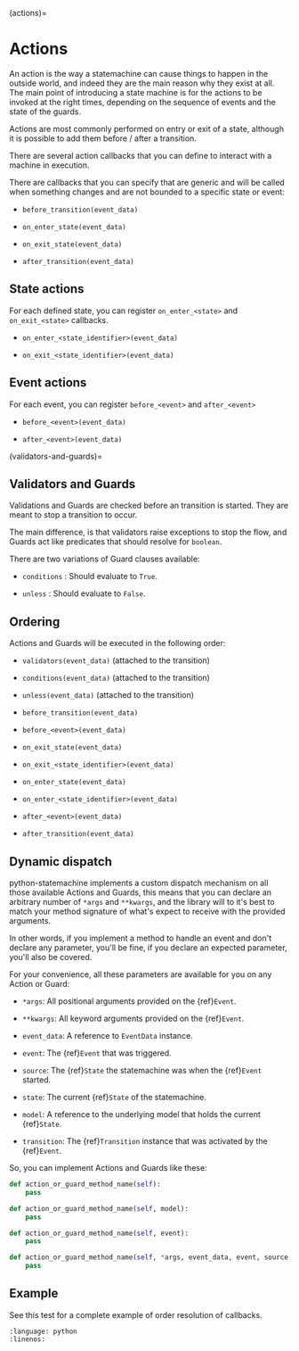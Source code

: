 (actions)=

# Actions


An action is the way a statemachine can cause things to happen in the
outside world, and indeed they are the main reason why they exist at all.
The main point of introducing a state machine is for the
actions to be invoked at the right times, depending on the sequence of events
and the state of the guards.

Actions are most commonly performed on entry or exit of a state, although
it is possible to add them before / after a transition.

There are several action callbacks that you can define to interact with a
machine in execution.

There are callbacks that you can specify that are generic and will be called
when something changes and are not bounded to a specific state or event:

- `before_transition(event_data)`

- `on_enter_state(event_data)`

- `on_exit_state(event_data)`

- `after_transition(event_data)`

## State actions

For each defined state, you can register `on_enter_<state>` and `on_exit_<state>` callbacks.

- `on_enter_<state_identifier>(event_data)`

- `on_exit_<state_identifier>(event_data)`

## Event actions

For each event, you can register `before_<event>` and `after_<event>`

- `before_<event>(event_data)`

- `after_<event>(event_data)`


(validators-and-guards)=

## Validators and Guards


Validations and Guards are checked before an transition is started. They are meant to stop a
transition to occur.

The main difference, is that validators raise exceptions to stop the flow, and Guards act like
predicates that should resolve for ``boolean``.

There are two variations of Guard clauses available:

- `conditions` : Should evaluate to `True`.

- `unless` : Should evaluate to `False`.



## Ordering

Actions and Guards will be executed in the following order:

- `validators(event_data)`  (attached to the transition)

- `conditions(event_data)`  (attached to the transition)

- `unless(event_data)`  (attached to the transition)

- `before_transition(event_data)`

- `before_<event>(event_data)`

- `on_exit_state(event_data)`

- `on_exit_<state_identifier>(event_data)`

- `on_enter_state(event_data)`

- `on_enter_<state_identifier>(event_data)`

- `after_<event>(event_data)`

- `after_transition(event_data)`


## Dynamic dispatch

python-statemachine implements a custom dispatch mechanism on all those available Actions and
Guards, this means that you can declare an arbitrary number of `*args` and `**kwargs`, and the
library will to it's best to match your method signature of what's expect to receive with the
provided arguments.

In other words, if you implement a method to handle an event and don't declare any parameter,
you'll be fine, if you declare an expected parameter, you'll also be covered.

For your convenience, all these parameters are available for you on any Action or Guard:

- `*args`: All positional arguments provided on the {ref}`Event`.

- `**kwargs`: All keyword arguments provided on the {ref}`Event`.

- `event_data`: A reference to `EventData` instance.

- `event`: The {ref}`Event` that was triggered.

- `source`: The {ref}`State` the statemachine was when the {ref}`Event` started.

- `state`: The current {ref}`State` of the statemachine.

- `model`: A reference to the underlying model that holds the current {ref}`State`.

- `transition`: The {ref}`Transition` instance that was activated by the {ref}`Event`.

So, you can implement Actions and Guards like these:

```py
def action_or_guard_method_name(self):
    pass

def action_or_guard_method_name(self, model):
    pass

def action_or_guard_method_name(self, event):
    pass

def action_or_guard_method_name(self, *args, event_data, event, source, state, model, **kwargs):
    pass

```


## Example

See this test for a complete example of order resolution of callbacks.

```{literalinclude} ../tests/test_actions.py
:language: python
:linenos:
```
